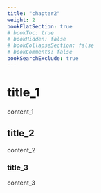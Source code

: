 ```yaml
---
title: "chapter2"
weight: 2
bookFlatSection: true
# bookToc: true
# bookHidden: false
# bookCollapseSection: false
# bookComments: false
bookSearchExclude: true
---
```

# title_1
content_1

## title_2
content_2

### title_3
content_3